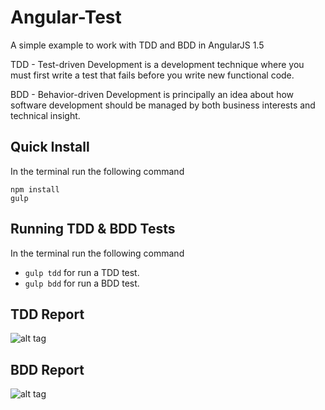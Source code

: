 # Angular-Test

A simple example to work with TDD and BDD in AngularJS 1.5

TDD - Test-driven Development is a development technique where you must first write a test that fails before you write new functional code.

BDD - Behavior-driven Development is principally an idea about how software development should be managed by both business interests and technical insight.


## Quick Install

In the terminal run the following command
```
npm install
gulp
```

## Running TDD & BDD Tests

In the terminal run the following command

- `gulp tdd` for run a TDD test.
- `gulp bdd` for run a BDD test.


## TDD Report

![alt tag](https://github.com/eduardogch/angular-testing/raw/master/istanbul.png)

## BDD Report

![alt tag](https://github.com/eduardogch/gulp-chimp/raw/master/cucumber-html-report.png)

